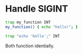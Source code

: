 # Handle SIGINT

```bash
trap my_function INT
my_function() { echo "hello!"; }

trap "echo 'hello';" INT
```

Both function identially.